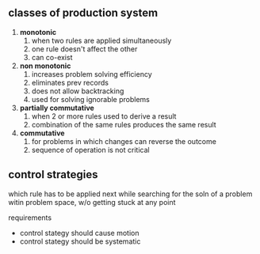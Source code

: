 ## classes of production system
1. **monotonic**
	1. when two rules are applied simultaneously
	2. one rule doesn't affect the other
	3. can co-exist
2. **non monotonic**
	1. increases problem solving efficiency
	2. eliminates prev records
	3. does not allow backtracking
	4. used for solving ignorable problems
3. **partially commutative**
	1. when 2 or more rules used to derive a result
	2. combination of the same rules produces the same result
4. **commutative**
	1. for problems in which changes can reverse the outcome
	2. sequence of operation is not critical


## control strategies
which rule has to be applied next while searching for the soln of a problem witin problem space, w/o getting stuck at any point

requirements
- control stategy should cause motion
- control stategy should be systematic


